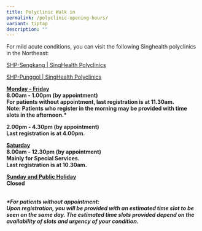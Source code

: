 ```yaml
---
title: Polyclinic Walk in
permalink: /polyclinic-opening-hours/
variant: tiptap
description: ""
---
```

<p>For mild acute conditions, you can visit the following Singhealth polyclinics
in the Northeast:</p>
<p><a href="https://polyclinic.singhealth.com.sg/our-polyclinics/shp-sengkang" rel="noopener noreferrer nofollow" target="_blank">SHP-Sengkang | SingHealth Polyclinics</a>
</p>
<p><a href="https://polyclinic.singhealth.com.sg/our-polyclinics/shp-punggol" rel="noopener noreferrer nofollow" target="_blank">SHP-Punggol | SingHealth Polyclinics</a>
</p>
<p></p>
<p><strong><u>Monday - Friday</u><br>8.00am - 1.00pm (by appointment)<br>For patients without appointment, last registration is at 11.30am.<br>Note: Patients who register in the morning may be provided with time slots in the afternoon.*</strong>
</p>
<p><strong>2.00pm - 4.30pm (by appointment)<br>Last registration is at 4.00pm.</strong>
</p>
<p><strong><u>Saturday</u><br>8.00am - 12.30pm (by appointment)<br>Mainly for Special Services.<br>Last registration is at 10.30am.</strong>
</p>
<p><strong><u>Sunday and Public Holiday</u><br>Closed</strong>
</p>
<p><strong><br><em>*For patients without appointment:<br>Upon registration, you will be provided with an estimated time slot to be seen on the same day. The estimated time slots provided depend on the availability of slots and urgency of your condition.</em></strong>
</p>
<p></p>
<p></p>